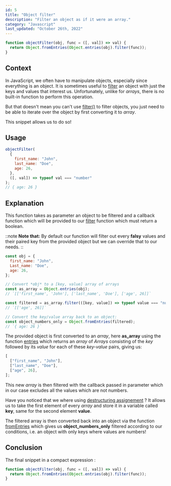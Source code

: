 ```yaml
---
id: 5
title: "Object filter"
description: "Filter an object as if it were an array."
category: "Javascript"
last_updated: "October 26th, 2022"
---
```


```js
function objectFilter(obj, func = ([, val]) => val) {
  return Object.fromEntries(Object.entries(obj).filter(func));
}
```

## Context

In JavaScript, we often have to manipulate objects, especially since everything is an object. It is sometimes useful to [filter](https://developer.mozilla.org/en-US/docs/Web/JavaScript/Reference/Global_Objects/Array/filter) an object with just the keys and values that interest us. Unfortunately, unlike for _arrays_, there is no built-in function to perform this operation.

But that doesn't mean you can't use [filter()](https://developer.mozilla.org/en-US/docs/Web/JavaScript/Reference/Global_Objects/Array/filter) to filter objects, you just need to be able to iterate over the object by first converting it to _array_.

This snippet allows us to do so!

## Usage

```js
objectFilter(
  {
    first_name: "John",
    last_name: "Doe",
    age: 26,
  },
  ([, val]) => typeof val === "number"
);
// { age: 26 }
```

## Explanation

This function takes as parameter an object to be filtered and a callback function which will be provided to our [filter](https://developer.mozilla.org/en-US/docs/Web/JavaScript/Reference/Global_Objects/Array/filter) function which must return a boolean.

::note
**Note that:** By default our function will filter out every **falsy** values and their paired key from the provided object but we can override that to our needs.
::

```js
const obj = {
  first_name: "John",
  Last_name: "Doe",
  age: 26,
};

// Convert *obj* to a [key, value] array of arrays
const as_array = Object.entries(obj);
// `[['first_name', 'John'], ['last_name', 'Doe'], ['age', 26]]`

const filtered = as_array.filter(([key, value]) => typeof value === "number");
// `[['age', 26]]`

// Convert the key/value array back to an object:
const object_numbers_only = Object.fromEntries(filtered);
// `{ age: 26 }`
```

The provided object is first converted to an _array_, here **as_array** using the function [entries](https://developer.mozilla.org/en-US/docs/Web/JavaScript/Reference/Global_Objects/Object/entries) which returns an _array_ of _Arrays_ consisting of the _key_ followed by its _value_ for each of these _key-value_ pairs, giving us:

```js
[
  ["first_name", "John"],
  ["last_name", "Doe"],
  ["age", 26],
];
```

This new _array_ is then filtered with the callback passed in parameter which in our case excludes all the values which are not numbers. 

Have you noticed that we where using [destructuring assignement](https://developer.mozilla.org/en-US/docs/Web/JavaScript/Reference/Operators/Destructuring_assignment) ? It allows us to take the first element of every *array* and store it in a variable called **key**, same for the second element **value**.

The filtered array is then converted back into an object via the function [fromEntries](https://developer.mozilla.org/en-US/docs/Web/JavaScript/Reference/Global_Objects/Object/fromEntries) which gives us **object_numbers_only** filtered according to our conditions, i.e. an object with only keys where values are numbers!

## Conclusion

The final snippet in a compact expression :

```js
function objectFilter(obj, func = ([, val]) => val) {
  return Object.fromEntries(Object.entries(obj).filter(func));
}
```
